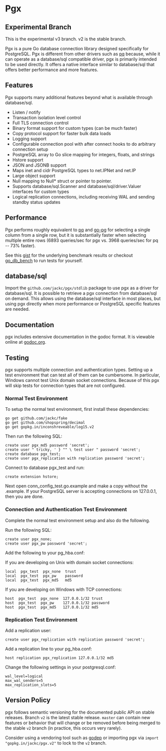 # Pgx

## Experimental Branch

This is the experimental v3 branch. v2 is the stable branch.

Pgx is a pure Go database connection library designed specifically for
PostgreSQL. Pgx is different from other drivers such as
[pq](http://godoc.org/github.com/lib/pq) because, while it can operate as a
database/sql compatible driver, pgx is primarily intended to be used directly.
It offers a native interface similar to database/sql that offers better
performance and more features.

## Features

Pgx supports many additional features beyond what is available through database/sql.

* Listen / notify
* Transaction isolation level control
* Full TLS connection control
* Binary format support for custom types (can be much faster)
* Copy protocol support for faster bulk data loads
* Logging support
* Configurable connection pool with after connect hooks to do arbitrary connection setup
* PostgreSQL array to Go slice mapping for integers, floats, and strings
* Hstore support
* JSON and JSONB support
* Maps inet and cidr PostgreSQL types to net.IPNet and net.IP
* Large object support
* Null mapping to Null* struct or pointer to pointer.
* Supports database/sql.Scanner and database/sql/driver.Valuer interfaces for custom types
* Logical replication connections, including receiving WAL and sending standby status updates

## Performance

Pgx performs roughly equivalent to [pq](http://godoc.org/github.com/lib/pq) and
[go-pg](https://github.com/go-pg/pg) for selecting a single column from a single
row, but it is substantially faster when selecting multiple entire rows (6893
queries/sec for pgx vs. 3968 queries/sec for pq -- 73% faster).

See this [gist](https://gist.github.com/jackc/d282f39e088b495fba3e) for the
underlying benchmark results or checkout
[go_db_bench](https://github.com/jackc/go_db_bench) to run tests for yourself.

## database/sql

Import the ```github.com/jackc/pgx/stdlib``` package to use pgx as a driver for
database/sql. It is possible to retrieve a pgx connection from database/sql on
demand. This allows using the database/sql interface in most places, but using
pgx directly when more performance or PostgreSQL specific features are needed.

## Documentation

pgx includes extensive documentation in the godoc format. It is viewable online at [godoc.org](https://godoc.org/github.com/jackc/pgx).

## Testing

pgx supports multiple connection and authentication types. Setting up a test
environment that can test all of them can be cumbersome. In particular,
Windows cannot test Unix domain socket connections. Because of this pgx will
skip tests for connection types that are not configured.

### Normal Test Environment

To setup the normal test environment, first install these dependencies:

    go get github.com/jackc/fake
    go get github.com/shopspring/decimal
    go get gopkg.in/inconshreveable/log15.v2

Then run the following SQL:

    create user pgx_md5 password 'secret';
    create user " tricky, ' } "" \ test user " password 'secret';
    create database pgx_test;
    create user pgx_replication with replication password 'secret';

Connect to database pgx_test and run:

    create extension hstore;

Next open conn_config_test.go.example and make a copy without the
.example. If your PostgreSQL server is accepting connections on 127.0.0.1,
then you are done.

### Connection and Authentication Test Environment

Complete the normal test environment setup and also do the following.

Run the following SQL:

    create user pgx_none;
    create user pgx_pw password 'secret';

Add the following to your pg_hba.conf:

If you are developing on Unix with domain socket connections:

    local  pgx_test  pgx_none  trust
    local  pgx_test  pgx_pw    password
    local  pgx_test  pgx_md5   md5

If you are developing on Windows with TCP connections:

    host  pgx_test  pgx_none  127.0.0.1/32 trust
    host  pgx_test  pgx_pw    127.0.0.1/32 password
    host  pgx_test  pgx_md5   127.0.0.1/32 md5

### Replication Test Environment

Add a replication user:

    create user pgx_replication with replication password 'secret';

Add a replication line to your pg_hba.conf:

    host replication pgx_replication 127.0.0.1/32 md5

Change the following settings in your postgresql.conf:

    wal_level=logical
    max_wal_senders=5
    max_replication_slots=5

## Version Policy

pgx follows semantic versioning for the documented public API on stable releases. Branch ```v2``` is the latest stable release. ```master``` can contain new features or behavior that will change or be removed before being merged to the stable ```v2``` branch (in practice, this occurs very rarely).

Consider using a vendoring
tool such as [godep](https://github.com/tools/godep) or importing pgx via ```import
"gopkg.in/jackc/pgx.v2"``` to lock to the ```v2``` branch.
